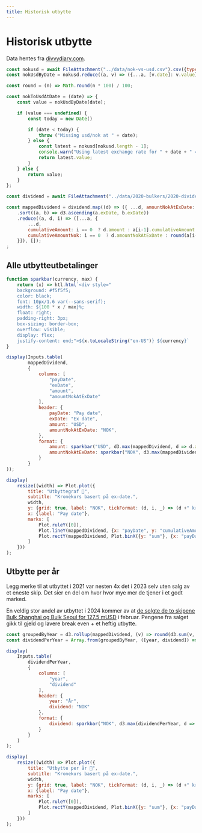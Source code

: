 ```yaml
---
title: Historisk utbytte
---
```


# Historisk utbytte

Data hentes fra [divvydiary.com](https://divvydiary.com/en/2020-bulkers-stock-BMG9156K1018).

```js
const nokusd = await FileAttachment("../data/nok-vs-usd.csv").csv({typed: true});
const nokUsdByDate = nokusd.reduce((a, v) => ({...a, [v.date]: v.value}), {});

const round = (n) => Math.round(n * 100) / 100;

const nokToUsdAtDate = (date) => {
    const value = nokUsdByDate[date];

    if (value === undefined) {
        const today = new Date()

        if (date < today) {
            throw ("Missing usd/nok at " + date);
        } else {
            const latest = nokusd[nokusd.length - 1];
            console.warn("Using latest exchange rate for " + date + " => ", latest);
            return latest.value;
        }
    } else {
        return value;
    }
};
```

```js
const dividend = await FileAttachment("../data/2020-bulkers/2020-dividend.csv").csv({ typed: true });
```

```js
const mappedDividend = dividend.map((d) => ({ ...d, amountNokAtExDate: round(nokToUsdAtDate(d.exDate) * d.amount) }))
    .sort((a, b) => d3.ascending(a.exDate, b.exDate))
    .reduce((a, d, i) => ([...a, {
        ...d, 
        cumulativeAmount: i == 0  ? d.amount : a[i-1].cumulativeAmount + d.amount,
        cumulativeAmountNok: i == 0  ? d.amountNokAtExDate : round(a[i-1].cumulativeAmountNok + d.amountNokAtExDate)
    }]), []);
;
```


<div class="grid grid-cols-2">
  <div>

Alle utbytteutbetalinger
-------------------------

```js
function sparkbar(currency, max) {
    return (x) => htl.html`<div style="
    background: #f5f5f5;
    color: black;
    font: 10px/1.6 var(--sans-serif);
    width: ${100 * x / max}%;
    float: right;
    padding-right: 3px;
    box-sizing: border-box;
    overflow: visible;
    display: flex;
    justify-content: end;">${x.toLocaleString("en-US")} ${currency}`
}

display(Inputs.table(
        mappedDividend,
        {
            columns: [
                "payDate",
                "exDate",
                "amount",
                "amountNokAtExDate"
            ],
            header: {
                payDate: "Pay date",
                exDate: "Ex date",
                amount: "USD",
                amountNokAtExDate: "NOK",
            },
            format: {
                amount: sparkbar("USD", d3.max(mappedDividend, d => d.amount)),
                amountNokAtExDate: sparkbar("NOK", d3.max(mappedDividend, d => d.amountNokAtExDate))
            }
        }
));
```

</div>
<div>


```js
display(
    resize((width) => Plot.plot({
        title: "Utbyttegraf 🚀",
        subtitle: "Kronekurs basert på ex-date.",
        width,
        y: {grid: true, label: "NOK", tickFormat: (d, i, _) => (d +" kr")},
        x: {label: "Pay date"},
        marks: [
            Plot.ruleY([0]),
            Plot.lineY(mappedDividend, {x: "payDate", y: "cumulativeAmountNok", strokeWidth: 2, stroke: "black", curve: "step-after", tip: true}),
            Plot.rectY(mappedDividend, Plot.binX({y: "sum"}, {x: "payDate", y: "amountNokAtExDate", interval: "month", tip: true})),
        ]
    }))
);
```

</div>
</div>


<div class="grid grid-cols-2">
<div>

Utbytte per år
----------------

Legg merke til at utbyttet i 2021 var nesten 4x det i 2023 selv uten salg av et eneste skip. Det sier en del om hvor
hvor mye mer de tjener i et godt marked. 

En veldig stor andel av utbyttet i 2024 kommer av at [de solgte de to skipene Bulk Shanghai og Bulk Seoul for 127.5 mUSD](https://news.cision.com/2020-bulkers-limited/r/2020-bulkers-ltd---2020----sale-of-bulk-shanghai-and-bulk-seoul,c3926557) i februar.
Pengene fra salget gikk til gjeld og lavere break even + et heftig utbytte.

```js
const groupedByYear = d3.rollup(mappedDividend, (v) => round(d3.sum(v, d => d.amountNokAtExDate)), (d) => d.payDate.getFullYear());
const dividendPerYear = Array.from(groupedByYear, ([year, dividend]) => ({ year: year + "", dividend:dividend }));

display(
    Inputs.table(
        dividendPerYear,
        {
            columns: [
                "year",
                "dividend"
            ],
            header: {
                year: "År",
                dividend: "NOK"
            },
            format: {
                dividend: sparkbar("NOK", d3.max(dividendPerYear, d => d.dividend))
            }
        }
    )
);
```

</div>
<div>

```js
display(
    resize((width) => Plot.plot({
        title: "Utbytte per år 🚀",
        subtitle: "Kronekurs basert på ex-date.",
        width,
        y: {grid: true, label: "NOK", tickFormat: (d, i, _) => (d +" kr")},
        x: {label: "Pay date"},
        marks: [
            Plot.ruleY([0]),
            Plot.rectY(mappedDividend, Plot.binX({y: "sum"}, {x: "payDate", y: "amountNokAtExDate", interval: "year", tip: true})),
        ]
    }))
);
```


</div>
</div>

